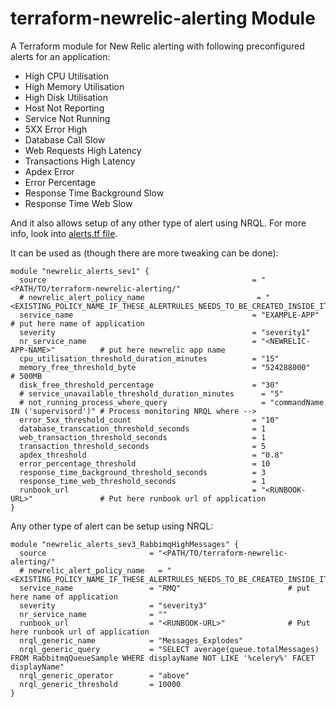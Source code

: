 # terraform-newrelic-alerting Module
A Terraform module for New Relic alerting with following preconfigured alerts for an application:
- High CPU Utilisation
- High Memory Utilisation
- High Disk Utilisation
- Host Not Reporting
- Service Not Running
- 5XX Error High
- Database Call Slow
- Web Requests High Latency
- Transactions High Latency
- Apdex Error
- Error Percentage
- Response Time Background Slow
- Response Time Web Slow

And it also allows setup of any other type of alert using NRQL.
For more info, look into [alerts.tf file](./alerts.tf).

It can be used as (though there are more tweaking can be done):

```hcl
module "newrelic_alerts_sev1" {
  source                                              = "<PATH/TO/terraform-newrelic-alerting/"
  # newrelic_alert_policy_name                         = "<EXISTING_POLICY_NAME_IF_THESE_ALERTRULES_NEEDS_TO_BE_CREATED_INSIDE_IT_INSTEAD_OF_NEW_POLICY>
  service_name                                        = "EXAMPLE-APP"                  # put here name of application
  severity                                            = "severity1"
  nr_service_name                                     = "<NEWRELIC-APP-NAME>"          # put here newrelic app name
  cpu_utilisation_threshold_duration_minutes          = "15"
  memory_free_threshold_byte                          = "524288000"                    # 500MB
  disk_free_threshold_percentage                      = "30"
  # service_unavailable_threshold_duration_minutes      = "5"
  # not_running_process_where_query                     = "commandName IN ('supervisord')" # Process monitoring NRQL where -->
  error_5xx_threshold_count                           = "10"
  database_transcation_threshold_seconds              = 1
  web_transaction_threshold_seconds                   = 1
  transaction_threshold_seconds                       = 5
  apdex_threshold                                     = "0.8"
  error_percentage_threshold                          = 10
  response_time_background_threshold_seconds          = 3
  response_time_web_threshold_seconds                 = 1
  runbook_url                                         = "<RUNBOOK-URL>"               # Put here runbook url of application
}
```

Any other type of alert can be setup using NRQL:
```hcl
module "newrelic_alerts_sev3_RabbimqHighMessages" {
  source                       = "<PATH/TO/terraform-newrelic-alerting/"
  # newrelic_alert_policy_name   = "<EXISTING_POLICY_NAME_IF_THESE_ALERTRULES_NEEDS_TO_BE_CREATED_INSIDE_IT_INSTEAD_OF_NEW_POLICY>
  service_name                 = "RMQ"                        # put here name of application
  severity                     = "severity3"
  nr_service_name              = ""
  runbook_url                  = "<RUNBOOK-URL>"              # Put here runbook url of application
  nrql_generic_name            = "Messages_Explodes"
  nrql_generic_query           = "SELECT average(queue.totalMessages) FROM RabbitmqQueueSample WHERE displayName NOT LIKE '%celery%' FACET displayName"
  nrql_generic_operator        = "above"
  nrql_generic_threshold       = 10000
}
```
